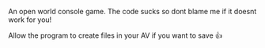 An open world console game.
The code sucks so dont blame me if it doesnt work for you!

Allow the program to create files in your AV if you want to save 👍
